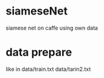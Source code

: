 
# siameseNet
siamese net on caffe using own data

# data prepare

like in data/train.txt
data/tarin2.txt
